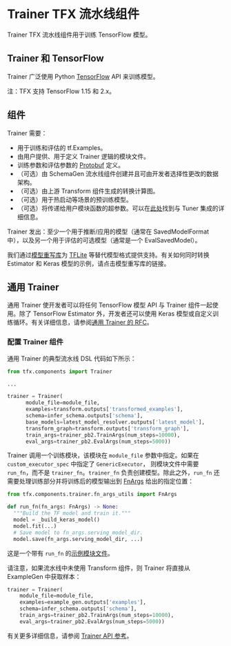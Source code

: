 # Trainer TFX 流水线组件

Trainer TFX 流水线组件用于训练 TensorFlow 模型。

## Trainer 和 TensorFlow

Trainer 广泛使用 Python [TensorFlow](https://www.tensorflow.org) API 来训练模型。

注：TFX 支持 TensorFlow 1.15 和 2.x。

## 组件

Trainer 需要：

- 用于训练和评估的 tf.Examples。
- 由用户提供、用于定义 Trainer 逻辑的模块文件。
- 训练参数和评估参数的 [Protobuf](https://developers.google.com/protocol-buffers) 定义。
- （可选）由 SchemaGen 流水线组件创建并且可由开发者选择性更改的数据架构。
- （可选）由上游 Transform 组件生成的转换计算图。
- （可选）用于热启动等场景的预训练模型。
- （可选）将传递给用户模块函数的超参数。可以在[此处](tuner.md)找到与 Tuner 集成的详细信息。

Trainer 发出：至少一个用于推断/应用的模型（通常在 SavedModelFormat 中），以及另一个用于评估的可选模型（通常是一个 EvalSavedModel）。

我们通过[模型重写库](https://github.com/tensorflow/tfx/blob/master/tfx/components/trainer/rewriting/README.md)为 [TFLite](https://www.tensorflow.org/lite) 等替代模型格式提供支持。有关如何同时转换 Estimator 和 Keras 模型的示例，请点击模型重写库的链接。

## 通用 Trainer

通用 Trainer 使开发者可以将任何 TensorFlow 模型 API 与 Trainer 组件一起使用。除了 TensorFlow Estimator 外，开发者还可以使用 Keras 模型或自定义训练循环。有关详细信息，请参阅[通用 Trainer 的 RFC](https://github.com/tensorflow/community/blob/master/rfcs/20200117-tfx-generic-trainer.md)。

### 配置 Trainer 组件

通用 Trainer 的典型流水线 DSL 代码如下所示：

```python
from tfx.components import Trainer

...

trainer = Trainer(
      module_file=module_file,
      examples=transform.outputs['transformed_examples'],
      schema=infer_schema.outputs['schema'],
      base_models=latest_model_resolver.outputs['latest_model'],
      transform_graph=transform.outputs['transform_graph'],
      train_args=trainer_pb2.TrainArgs(num_steps=10000),
      eval_args=trainer_pb2.EvalArgs(num_steps=5000))
```

Trainer 调用一个训练模块，该模块在 `module_file` 参数中指定。如果在 `custom_executor_spec` 中指定了 `GenericExecutor`， 则模块文件中需要 `run_fn`，而不是 `trainer_fn`。`trainer_fn` 负责创建模型。除此之外，`run_fn` 还需要处理训练部分并将训练后的模型输出到 [FnArgs](https://github.com/tensorflow/tfx/blob/master/tfx/components/trainer/fn_args_utils.py) 给出的指定位置：

```python
from tfx.components.trainer.fn_args_utils import FnArgs

def run_fn(fn_args: FnArgs) -> None:
  """Build the TF model and train it."""
  model = _build_keras_model()
  model.fit(...)
  # Save model to fn_args.serving_model_dir.
  model.save(fn_args.serving_model_dir, ...)
```

这是一个带有 `run_fn` 的[示例模块文件](https://github.com/tensorflow/tfx/blob/master/tfx/examples/penguin/penguin_utils_keras.py)。

请注意，如果流水线中未使用 Transform 组件，则 Trainer 将直接从 ExampleGen 中获取样本：

```python
trainer = Trainer(
    module_file=module_file,
    examples=example_gen.outputs['examples'],
    schema=infer_schema.outputs['schema'],
    train_args=trainer_pb2.TrainArgs(num_steps=10000),
    eval_args=trainer_pb2.EvalArgs(num_steps=5000))
```

有关更多详细信息，请参阅 [Trainer API 参考](https://www.tensorflow.org/tfx/api_docs/python/tfx/v1/components/Trainer)。
